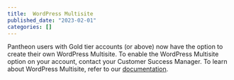 ```yaml
---
title:  WordPress Multisite
published_date: "2023-02-01"
categories: []
---
```

Pantheon users with Gold tier accounts (or above) now have the option to create their own WordPress Multisite. To enable the WordPress Multisite option on your account, contact your Customer Success Manager. To learn about WordPress Multisite, refer to our [documentation](/guides/multisite/).
